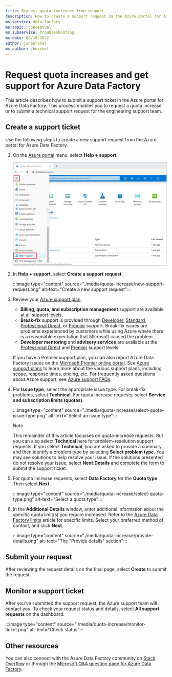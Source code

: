 ```yaml
---
title: Request quota increases from support
description: How to create a support request in the Azure portal for Azure Data Factory to request quota increases or get problem resolution support.
ms.service: data-factory
ms.topic: conceptual
ms.subservice: troubleshooting
ms.date: 08/18/2022
author: jonburchel
ms.author: jburchel
---
```


# Request quota increases and get support for Azure Data Factory

This article describes how to submit a support ticket in the Azure portal for Azure Data Factory. This process enables you to request a quota increase or to submit a technical support request for the engineering support team.

## Create a support ticket

Use the following steps to create a new support request from the Azure portal for Azure Data Factory.

1. On  the [Azure portal](https://portal.azure.com) menu, select **Help + support**.

   ![The Help + support link](./media/quota-increase/help-plus-support.png)


1. In **Help + support**, select **Create a support request**.

    :::image type="content" source="./media/quota-increase/new-support-request.png" alt-text="Create a new support request":::

1. Review your [Azure support plan](https://azure.microsoft.com/support/plans/?WT.mc_id=Support_Plan_510979/).

   * **Billing, quota, and subscription management** support are available at all support levels.
   * **Break-fix** support is provided through [Developer](https://azure.microsoft.com/support/plans/developer/), [Standard](https://azure.microsoft.com/support/plans/standard/), [Professional Direct](https://azure.microsoft.com/support/plans/prodirect/), or [Premier](https://azure.microsoft.com/support/plans/premier/) support. Break-fix issues are problems experienced by customers while using Azure where there is a reasonable expectation that Microsoft caused the problem.
   * **Developer mentoring** and **advisory services** are available at the [Professional Direct](https://azure.microsoft.com/support/plans/prodirect/) and [Premier](https://azure.microsoft.com/support/plans/premier/) support levels.

   If you have a Premier support plan, you can also report Azure Data Factory issues on the [Microsoft Premier online portal](https://premier.microsoft.com/). See [Azure support plans](https://azure.microsoft.com/support/plans/?WT.mc_id=Support_Plan_510979/) to learn more about the various support plans, including scope, response times, pricing, etc.  For frequently asked questions about Azure support, see [Azure support FAQs](https://azure.microsoft.com/support/faq/).

1. For **Issue type**, select the appropriate issue type. For break-fix problems, select **Technical**. For quota increase requests, select **Service and subscription limits (quotas)**.

   :::image type="content" source="./media/quota-increase/select-quota-issue-type.png" alt-text="Select an issue type":::  

   > [!NOTE]
   > This remainder of this article focusses on quota-increase requests. But you can also select **Technical** here for problem-resolution support requests. If you select **Technical**, you are asked to provide a summary and then identify a problem type by selecting **Select problem type**. You may see solutions to help resolve your issue. If the solutions presented do not resolve your issue, select **Next:Details** and complete the form to submit the support ticket.

1. For quota increase requests, select **Data Factory** for the **Quota type**. Then select **Next**.

   :::image type="content" source="./media/quota-increase/select-quota-type.png" alt-text="Select a quota type":::

1. In the **Additional Details** window, enter additional information about the specific quota limit(s) you require increased.  Refer to the [Azure Data Factory limits](../azure-resource-manager/management/azure-subscription-service-limits.md#data-factory-limits) article for specific limits.  Select your preferred method of contact, and click **Next**.

   :::image type="content" source="./media/quota-increase/provide-details.png" alt-text="The &quot;Provide details&quot; section":::

## Submit your request

After reviewing the request details on the final page, select **Create** to submit the request.

## Monitor a support ticket

After you've submitted the support request, the Azure support team will contact you. To check your request status and details, select **All support requests** on the dashboard.

:::image type="content" source="./media/quota-increase/monitor-ticket.png" alt-text="Check status":::

## Other resources

You can also connect with the Azure Data Factory community on [Stack Overflow](https://stackoverflow.com/questions/tagged/azure-data-factory) or through the [Microsoft Q&A question page for Azure Data Factory](/answers/topics/azure-data-factory.html).